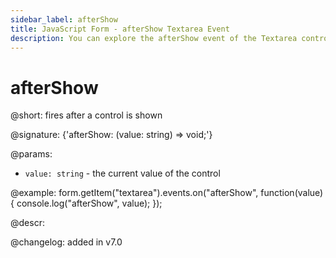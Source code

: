 ```yaml
---
sidebar_label: afterShow
title: JavaScript Form - afterShow Textarea Event 
description: You can explore the afterShow event of the Textarea control of Form in the documentation of the DHTMLX JavaScript UI library. Browse developer guides and API reference, try out code examples and live demos, and download a free 30-day evaluation version of DHTMLX Suite.
---
```


# afterShow

@short: fires after a control is shown

@signature: {'afterShow: (value: string) => void;'}

@params:
- `value: string` - the current value of the control

@example:
form.getItem("textarea").events.on("afterShow", function(value) {
    console.log("afterShow", value);
});

@descr:

@changelog: added in v7.0
